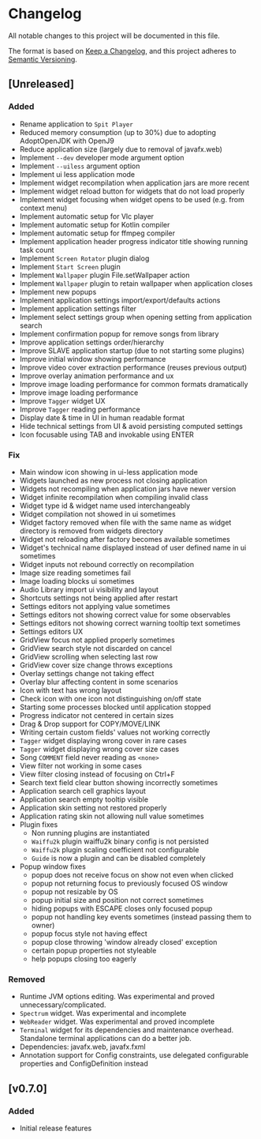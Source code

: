 # Changelog
All notable changes to this project will be documented in this file.

The format is based on [Keep a Changelog](https://keepachangelog.com/en/1.0.0/),
and this project adheres to [Semantic Versioning](https://semver.org/spec/v2.0.0.html).

## [Unreleased]

### Added
- Rename application to `Spit Player`
- Reduced memory consumption (up to 30%) due to adopting AdoptOpenJDK with OpenJ9
- Reduce application size (largely due to removal of javafx.web)
- Implement `--dev` developer mode argument option
- Implement `--uiless` argument option
- Implement ui less application mode
- Implement widget recompilation when application jars are more recent
- Implement widget reload button for widgets that do not load properly
- Implement widget focusing when widget opens to be used (e.g. from context menu)
- Implement automatic setup for Vlc player
- Implement automatic setup for Kotlin compiler
- Implement automatic setup for ffmpeg compiler
- Implement application header progress indicator title showing running task count
- Implement `Screen Rotator` plugin dialog
- Implement `Start Screen` plugin
- Implement `Wallpaper` plugin File.setWallpaper action
- Implement `Wallpaper` plugin to retain wallpaper when application closes
- Implement new popups
- Implement application settings import/export/defaults actions
- Implement application settings filter
- Implement select settings group when opening setting from application search
- Implement confirmation popup for remove songs from library
- Improve application settings order/hierarchy
- Improve SLAVE application startup (due to not starting some plugins)
- Improve initial window showing performance
- Improve video cover extraction performance (reuses previous output)
- Improve overlay animation performance and ux
- Improve image loading performance for common formats dramatically
- Improve image loading performance
- Improve `Tagger` widget UX
- Improve `Tagger` reading performance
- Display date & time in UI in human readable format
- Hide technical settings from UI & avoid persisting computed settings
- Icon focusable using TAB and invokable using ENTER

### Fix
- Main window icon showing in ui-less application mode
- Widgets launched as new process not closing application 
- Widgets not recompiling when application jars have newer version
- Widget infinite recompilation when compiling invalid class
- Widget type id & widget name used interchangeably
- Widget compilation not showed in ui sometimes
- Widget factory removed when file with the same name as widget directory is removed from widgets directory
- Widget not reloading after factory becomes available sometimes
- Widget's technical name displayed instead of user defined name in ui sometimes
- Widget inputs not rebound correctly on recompilation
- Image size reading sometimes fail
- Image loading blocks ui sometimes
- Audio Library import ui visibility and layout
- Shortcuts settings not being applied after restart
- Settings editors not applying value sometimes
- Settings editors not showing correct value for some observables
- Settings editors not showing correct warning tooltip text sometimes
- Settings editors UX
- GridView focus not applied properly sometimes
- GridView search style not discarded on cancel
- GridView scrolling when selecting last row
- GridView cover size change throws exceptions
- Overlay settings change not taking effect
- Overlay blur affecting content in some scenarios
- Icon with text has wrong layout
- Check icon with one icon not distinguishing on/off state
- Starting some processes blocked until application stopped
- Progress indicator not centered in certain sizes
- Drag & Drop support for COPY/MOVE/LINK
- Writing certain custom fields' values not working correctly
- `Tagger` widget displaying wrong cover in rare cases
- `Tagger` widget displaying wrong cover size cases
- Song `COMMENT` field never reading as `<none>`
- View filter not working in some cases
- View filter closing instead of focusing on Ctrl+F
- Search text field clear button showing incorrectly sometimes
- Application search cell graphics layout
- Application search empty tooltip visible
- Application skin setting not restored properly
- Application rating skin not allowing null value sometimes
- Plugin fixes
  - Non running plugins are instantiated
  - `Waiffu2k` plugin waiffu2k binary config is not persisted
  - `Waiffu2k` plugin scaling coefficient not configurable
  - `Guide` is now a plugin and can be disabled completely
- Popup window fixes
  - popup does not receive focus on show not even when clicked
  - popup not returning focus to previously focused OS window
  - popup not resizable by OS
  - popup initial size and position not correct sometimes
  - hiding popups with ESCAPE closes only focused popup
  - popup not handling key events sometimes (instead passing them to owner)
  - popup focus style not having effect
  - popup close throwing 'window already closed' exception
  - certain popup properties not styleable
  - help popups closing too eagerly
  
### Removed
- Runtime JVM options editing. Was experimental and proved unnecessary/complicated.
- `Spectrum` widget. Was experimental and incomplete
- `WebReader` widget. Was experimental and proved incomplete
- `Terminal` widget for its dependencies and maintenance overhead. Standalone terminal applications can do a better job.
- Dependencies: javafx.web, javafx.fxml
- Annotation support for Config constraints, use delegated configurable properties and ConfigDefinition instead

## [v0.7.0]
### Added
- Initial release features